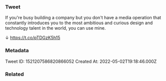 ### Tweet
If you're busy building a company but you don't have a media operation that constantly introduces you to the most ambitious and curious design and technology talent in the world, you can use mine.

↓
https://t.co/pTDGzK5h15

### Metadata
Tweet ID: 1521207586820866052
Created At: 2022-05-02T19:18:46.000Z

### Related

